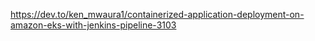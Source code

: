 https://dev.to/ken_mwaura1/containerized-application-deployment-on-amazon-eks-with-jenkins-pipeline-3103
